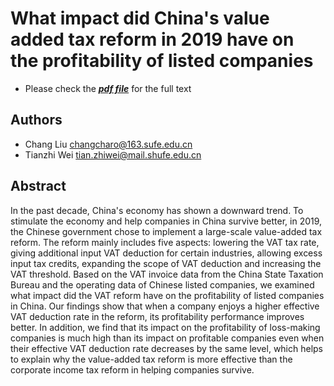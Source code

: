 # What impact did China's value added tax reform in 2019 have on the profitability of listed companies

- Please check the [***pdf file***](https://github.com/Charo-Liu/My-Papers/blob/main/What_impact_did_China_s_value_added_tax_reform_in_2019_have_on_the_profitability_of_Chinese_listed_companies_.pdf) for the full text

## Authors
- Chang Liu <changcharo@163.sufe.edu.cn>
- Tianzhi Wei <tian.zhiwei@mail.shufe.edu.cn>

## Abstract
In the past decade, China's economy has shown a downward trend. To stimulate the economy and help companies in China survive better, in 2019, the Chinese government chose to implement a large-scale value-added tax reform. The reform mainly includes five aspects: lowering the VAT tax rate, giving additional input VAT deduction for certain industries, allowing excess input tax credits, expanding the scope of VAT deduction and increasing the VAT threshold. Based on the VAT invoice data from the China State Taxation Bureau and the operating data of Chinese listed companies, we examined 
what impact did the VAT reform have on the profitability of listed companies in China. Our findings show that when a company enjoys a higher effective VAT deduction rate in the reform, its profitability performance improves better. In addition, we find that its impact on the profitability of loss-making companies is much high than its impact on profitable companies even when their effective VAT deduction rate decreases by the same level, which  helps to explain why the value-added tax reform is more effective than the corporate income tax reform in helping companies survive.
